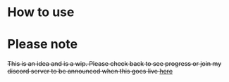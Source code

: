 # How to use


# Please note
~~This is an idea and is a wip. Please check back to see progress or join my discord server to be announced when this goes live [here](https://julians.work/cum)~~
